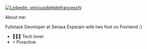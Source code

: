 [![Linkedin: viniciusdiehldefranceschi](https://img.shields.io/badge/-viniciusfranceschi-blue?style=flat-square&logo=Linkedin&logoColor=white&link=https://www.linkedin.com/in/vin%C3%ADcius-diehl-de-franceschi-8557b3130/)](https://www.linkedin.com/in/vin%C3%ADcius-diehl-de-franceschi-8557b3130/)


About me:

Fullstack Developer at Serasa Experain with two foot on Frontend :)

- 👨🏽‍💻 Tech lover.
- ⚡ Proactive.

